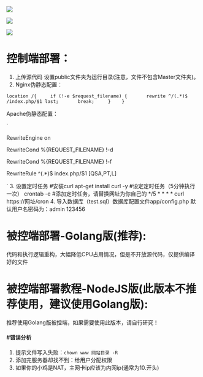 ![](https://raw.githubusercontent.com/Git-Lofter/rules-panel/master/img/01.png)

![](https://raw.githubusercontent.com/Git-Lofter/rules-panel/master/img/02.png)

![](https://raw.githubusercontent.com/Git-Lofter/rules-panel/master/img/03.png)

# 控制端部署：

1. 上传源代码 设置public文件夹为运行目录(注意，文件不包含Master文件夹)。
2. Nginx伪静态配置：

`location /{     if (!-e $request_filename) {       rewrite ^/(.*)$ /index.php/$1 last;       break;     }    }  `

Apache伪静态配置：

`<IfModule mod_rewrite.c>

RewriteEngine on

RewriteCond %{REQUEST_FILENAME} !-d

RewriteCond %{REQUEST_FILENAME} !-f

RewriteRule ^(.*)$ index.php/$1 [QSA,PT,L]

</IfModule>`
3. 设置定时任务
#安装curl
apt-get install curl -y
#设定定时任务（5分钟执行一次）
crontab -e
#添加定时任务，请替换网址为你自己的
*/5 * * * * curl https://网址/cron
4. 导入数据库（test.sql）数据库配置文件app/config.php  默认用户名密码为：admin 123456

# 被控端部署-Golang版(推荐):
代码和执行逻辑重构，大幅降低CPU占用情况，但是不开放源代码，仅提供编译好的文件
# 被控端部署教程-NodeJS版(此版本不推荐使用，建议使用Golang版):
推荐使用Golang版被控端，如果需要使用此版本，请自行研究！



#### #错误分析

1. 提示文件写入失败：`chown www 网站目录 -R`
2. 添加完服务器却找不到：给用户分配权限
3. 如果你的小鸡是NAT，主网卡ip应该为内网ip(通常为10.开头)
